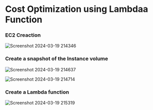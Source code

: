 # Cost Optimization using Lambdaa Function

### EC2 Creaction

![Screenshot 2024-03-19 214346](https://github.com/Tanay03Trivedi/costoptimization-using-lambda/assets/160705084/480bfcb4-f4a9-4623-9371-c6818a6ce1e8)

### Create a snapshot of the Instance volume

![Screenshot 2024-03-19 214637](https://github.com/Tanay03Trivedi/costoptimization-using-lambda/assets/160705084/546d69b0-f7cc-43b7-b58e-25f1537d4417)

![Screenshot 2024-03-19 214714](https://github.com/Tanay03Trivedi/costoptimization-using-lambda/assets/160705084/471d3915-2afd-4c66-bcb5-92abc0f28968)

### Create a Lambda function

![Screenshot 2024-03-19 215319](https://github.com/Tanay03Trivedi/costoptimization-using-lambda/assets/160705084/a4733572-7c22-492c-b62c-0146649e7366)
